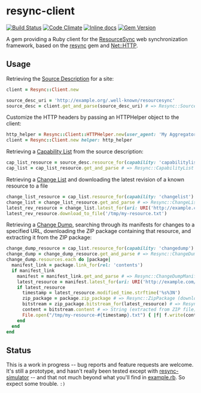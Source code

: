 # resync-client

[![Build Status](https://travis-ci.org/CDLUC3/resync-client.svg?branch=master)](https://travis-ci.org/CDLUC3/resync-client)
[![Code Climate](https://codeclimate.com/github/CDLUC3/resync-client.svg)](https://codeclimate.com/github/CDLUC3/resync-client)
[![Inline docs](http://inch-ci.org/github/CDLUC3/resync-client.svg)](http://inch-ci.org/github/CDLUC3/resync-client)
[![Gem Version](https://img.shields.io/gem/v/resync-client.svg)](https://github.com/CDLUC3/resync-client/releases)

A gem providing a Ruby client for the [ResourceSync](http://www.openarchives.org/rs/1.0/resourcesync) web synchronization framework, based on the [resync](https://github.com/CDLUC3/resync) gem and [Net::HTTP](http://ruby-doc.org/stdlib-2.2.2/libdoc/net/http/rdoc/Net/HTTP.html).

## Usage

Retrieving the [Source Description](http://www.openarchives.org/rs/1.0/resourcesync#wellknown) for a site:

```ruby
client = Resync::Client.new

source_desc_uri = 'http://example.org/.well-known/resourcesync'
source_desc = client.get_and_parse(source_desc_uri) # => Resync::SourceDescription
```

Customize the HTTP headers by passing an HTTPHelper object to the client:

```ruby
http_helper = Resync::Client::HTTPHelper.new(user_agent: 'My Aggregator', additional_headers: { 'Authorization' => 'Bearer: mytoken' })
client = Resync::Client.new helper: http_helper
```

Retrieving a [Capability List](http://www.openarchives.org/rs/1.0/resourcesync#CapabilityList) from the source description:

```ruby
cap_list_resource = source_desc.resource_for(capability: 'capabilitylist')
cap_list = cap_list_resource.get_and_parse # => Resync::CapabilityList
```

Retrieving a [Change List](http://www.openarchives.org/rs/1.0/resourcesync#ChangeList) and downloading the latest revision of a known resource to a file

```ruby
change_list_resource = cap_list.resource_for(capability: 'changelist')
change_list = change_list_resource.get_and_parse # => Resync::ChangeList
latest_rev_resource = change_list.latest_for(uri: URI('http://example.com/my-resource'))
latest_rev_resource.download_to_file('/tmp/my-resource.txt')
```

Retrieving a [Change Dump](http://www.openarchives.org/rs/1.0/resourcesync#ChangeDump), searching through its manifests for changes to a specified URL, downloading the ZIP package containing that resource, and extracting it from the ZIP package:

```ruby
change_dump_resource = cap_list.resource_for(capability: 'changedump')
change_dump = change_dump_resource.get_and_parse # => Resync::ChangeDump
change_dump.resources.each do |package|
  manifest_link = package.link_for(rel: 'contents')
  if manifest_link
    manifest = manifest_link.get_and_parse # => Resync::ChangeDumpManifest
    latest_resource = manifest.latest_for(uri: URI('http://example.com/my-resource'))
    if latest_resource
      timestamp = latest_resource.modified_time.strftime('%s%3N')
      zip_package = package.zip_package # => Resync::ZipPackage (downloaded to temp file)
      bitstream = zip_package.bitstream_for(latest_resource) # => Resync::Bitstream
      content = bitstream.content # => String (extracted from ZIP file)
      File.open("/tmp/my-resource-#{timestamp}.txt") { |f| f.write(content) }
    end
  end
end
```

## Status

This is a work in progress -- bug reports and feature requests are welcome. It's still a prototype, and hasn't really been tested except with [resync-simulator](https://github.com/resync/resync-simulator) -- and that not much beyond what you'll find in [example.rb](example.rb). So expect some trouble. `:)`
